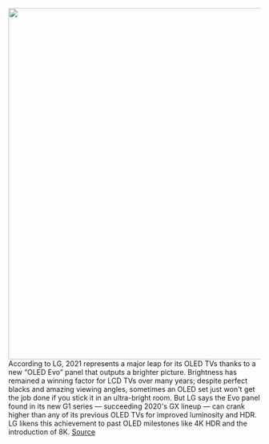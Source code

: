 <img src='https://cdn.vox-cdn.com/thumbor/NKaM9SD72eEA_SEzkNzb0qlSqbI=/0x0:1872x1296/1200x800/filters:focal(682x103:980x401)/cdn.vox-cdn.com/uploads/chorus_image/image/68649123/Screen_Shot_2021_01_10_at_11.08.30_PM.0.png' width='700px' /><br/>
According to LG, 2021 represents a major leap for its OLED TVs thanks to a new “OLED Evo” panel that outputs a brighter picture. Brightness has remained a winning factor for LCD TVs over many years; despite perfect blacks and amazing viewing angles, sometimes an OLED set just won't get the job done if you stick it in an ultra-bright room. But LG says the Evo panel found in its new G1 series — succeeding 2020's GX lineup — can crank higher than any of its previous OLED TVs for improved luminosity and HDR. LG likens this achievement to past OLED milestones like 4K HDR and the introduction of 8K.
<a href='https://www.theverge.com/2021/1/11/22224271/lg-2021-tvs-oled-qned-g1-c1-a1-announced-specs-ces'> Source <a/>